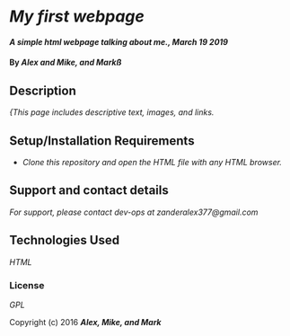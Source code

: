 # _My first webpage_

#### _A simple html webpage talking about me., March 19 2019_

#### By _Alex and Mike, and Markß_

## Description

_{This page includes descriptive text, images, and links._

## Setup/Installation Requirements

* _Clone this repository and open the HTML file with any HTML browser._






## Support and contact details

_For support, please contact dev-ops at zanderalex377@gmail.com_

## Technologies Used

_HTML_

### License

*GPL*

Copyright (c) 2016 **_Alex, Mike, and Mark_**
